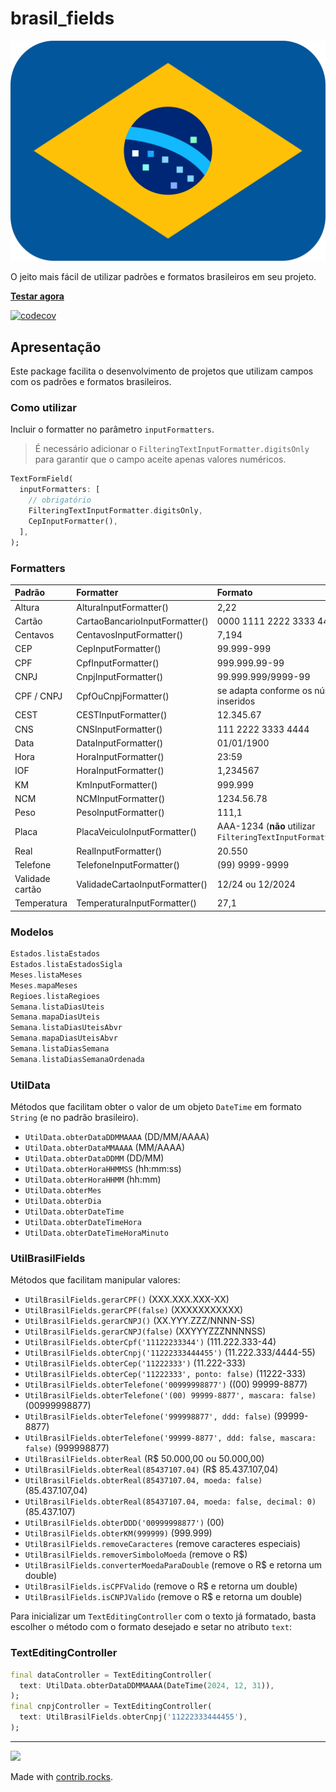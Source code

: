 # brasil_fields

![Brasil Fields](./brasil-fields.svg)

O jeito mais fácil de utilizar padrões e formatos brasileiros em seu projeto.

[**Testar agora**](https://flutterbootcamp.github.io/brasil_fields/#/)

[![codecov](https://codecov.io/github/flutterbootcamp/brasil_fields/branch/master/graph/badge.svg?token=5NZXJGPM3K)](https://codecov.io/github/flutterbootcamp/brasil_fields)

## Apresentação

Este package facilita o desenvolvimento de projetos que utilizam campos com os padrões e formatos brasileiros.

### Como utilizar

Incluir o formatter no parâmetro `inputFormatters`. 

>É necessário adicionar o `FilteringTextInputFormatter.digitsOnly` para garantir que o campo aceite apenas valores numéricos.

```dart
TextFormField(
  inputFormatters: [
    // obrigatório
    FilteringTextInputFormatter.digitsOnly,
    CepInputFormatter(),
  ],
);
```

### Formatters

| Padrão            |  Formatter                     |  Formato        
|:------------------|:-------------------------------|:----------------
| Altura            | AlturaInputFormatter()         | 2,22 
| Cartão            | CartaoBancarioInputFormatter() | 0000 1111 2222 3333 4444
| Centavos          | CentavosInputFormatter()       | 7,194
| CEP               | CepInputFormatter()            | 99.999-999
| CPF               | CpfInputFormatter()            | 999.999.99-99
| CNPJ              | CnpjInputFormatter()           | 99.999.999/9999-99
| CPF /  CNPJ       | CpfOuCnpjFormatter()           | se adapta conforme os números são inseridos
| CEST              | CESTInputFormatter()           | 12.345.67
| CNS               | CNSInputFormatter()            | 111 2222 3333 4444
| Data              | DataInputFormatter()           | 01/01/1900
| Hora              | HoraInputFormatter()           | 23:59
| IOF               | HoraInputFormatter()           | 1,234567
| KM                | KmInputFormatter()             | 999.999
| NCM               | NCMInputFormatter()            | 1234.56.78
| Peso              | PesoInputFormatter()           | 111,1
| Placa             | PlacaVeiculoInputFormatter()   | AAA-1234 (**não** utilizar `FilteringTextInputFormatter.digitsOnly`)
| Real              | RealInputFormatter()           | 20.550
| Telefone          | TelefoneInputFormatter()       | (99) 9999-9999
| Validade cartão   | ValidadeCartaoInputFormatter() | 12/24 ou 12/2024
| Temperatura       | TemperaturaInputFormatter()    |27,1

### Modelos

```dart
Estados.listaEstados
Estados.listaEstadosSigla
Meses.listaMeses
Meses.mapaMeses
Regioes.listaRegioes
Semana.listaDiasUteis
Semana.mapaDiasUteis
Semana.listaDiasUteisAbvr
Semana.mapaDiasUteisAbvr
Semana.listaDiasSemana
Semana.listaDiasSemanaOrdenada
```

### UtilData

Métodos que facilitam obter o valor de um objeto `DateTime` em formato `String` (e no padrão brasileiro).

- `UtilData.obterDataDDMMAAAA` (DD/MM/AAAA)
- `UtilData.obterDataMMAAAA` (MM/AAAA)
- `UtilData.obterDataDDMM` (DD/MM)
- `UtilData.obterHoraHHMMSS` (hh:mm:ss)
- `UtilData.obterHoraHHMM` (hh:mm)
- `UtilData.obterMes`
- `UtilData.obterDia`
- `UtilData.obterDateTime`
- `UtilData.obterDateTimeHora`
- `UtilData.obterDateTimeHoraMinuto`

### UtilBrasilFields

Métodos que facilitam manipular valores:

- `UtilBrasilFields.gerarCPF()` (XXX.XXX.XXX-XX)
- `UtilBrasilFields.gerarCPF(false)` (XXXXXXXXXXX)
- `UtilBrasilFields.gerarCNPJ()` (XX.YYY.ZZZ/NNNN-SS)
- `UtilBrasilFields.gerarCNPJ(false)` (XXYYYZZZNNNNSS)
- `UtilBrasilFields.obterCpf('11122233344')` (111.222.333-44)
- `UtilBrasilFields.obterCnpj('11222333444455')` (11.222.333/4444-55)
- `UtilBrasilFields.obterCep('11222333')` (11.222-333)
- `UtilBrasilFields.obterCep('11222333', ponto: false)` (11222-333)
- `UtilBrasilFields.obterTelefone('00999998877')` ((00) 99999-8877)
- `UtilBrasilFields.obterTelefone('(00) 99999-8877', mascara: false)` (00999998877)
- `UtilBrasilFields.obterTelefone('999998877', ddd: false)` (99999-8877)
- `UtilBrasilFields.obterTelefone('99999-8877', ddd: false, mascara: false)` (999998877)
- `UtilBrasilFields.obterReal` (R$ 50.000,00 ou 50.000,00)
- `UtilBrasilFields.obterReal(85437107.04)` (R$ 85.437.107,04)
- `UtilBrasilFields.obterReal(85437107.04, moeda: false)` (85.437.107,04)
- `UtilBrasilFields.obterReal(85437107.04, moeda: false, decimal: 0)` (85.437.107)
- `UtilBrasilFields.obterDDD('00999998877')` (00)
- `UtilBrasilFields.obterKM(999999)` (999.999)
- `UtilBrasilFields.removeCaracteres` (remove caracteres especiais)
- `UtilBrasilFields.removerSimboloMoeda` (remove o R$)
- `UtilBrasilFields.converterMoedaParaDouble` (remove o R$ e retorna um double)
- `UtilBrasilFields.isCPFValido` (remove o R$ e retorna um double)
- `UtilBrasilFields.isCNPJValido` (remove o R$ e retorna um double)

Para inicializar um `TextEditingController` com o texto já formatado, basta escolher o método com o formato desejado e setar no atributo `text`:


### TextEditingController
```dart
final dataController = TextEditingController(
  text: UtilData.obterDataDDMMAAAA(DateTime(2024, 12, 31)),
);
final cnpjController = TextEditingController(
  text: UtilBrasilFields.obterCnpj('11222333444455'),
);
```

---

<a href="https://github.com/flutterbootcamp/brasil_fields/graphs/contributors">
  <img src="https://contrib.rocks/image?repo=flutterbootcamp/brasil_fields" />
</a>

Made with [contrib.rocks](https://contrib.rocks).